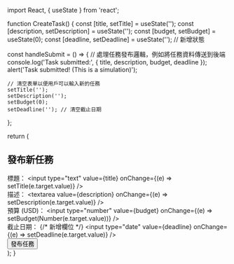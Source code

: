 import React, { useState } from 'react';

function CreateTask() {
  const [title, setTitle] = useState('');
  const [description, setDescription] = useState('');
  const [budget, setBudget] = useState(0);
  const [deadline, setDeadline] = useState(''); // 新增狀態

  const handleSubmit = () => {
    // 處理任務發布邏輯，例如將任務資料傳送到後端
    console.log('Task submitted:', { title, description, budget, deadline });
    alert('Task submitted! (This is a simulation)');
    
    // 清空表單以便用戶可以輸入新的任務
    setTitle('');
    setDescription('');
    setBudget(0);
    setDeadline(''); // 清空截止日期
  };

  return (
    <div>
      <h2>發布新任務</h2>
      <div>
        <label>標題：</label>
        <input
          type="text"
          value={title}
          onChange={(e) => setTitle(e.target.value)}
        />
      </div>
      <div>
        <label>描述：</label>
        <textarea
          value={description}
          onChange={(e) => setDescription(e.target.value)}
        />
      </div>
      <div>
        <label>預算 (USD)：</label>
        <input
          type="number"
          value={budget}
          onChange={(e) => setBudget(Number(e.target.value))}
        />
      </div>
      <div>
        <label>截止日期：</label> {/* 新增欄位 */}
        <input
          type="date"
          value={deadline}
          onChange={(e) => setDeadline(e.target.value)}
        />
      </div>
      <button onClick={handleSubmit}>發布任務</button>
    </div>
  );
}
